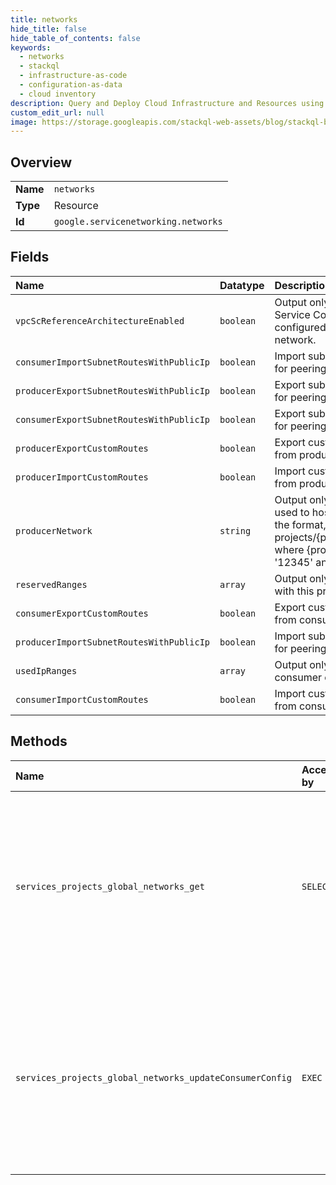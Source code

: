 ```yaml
---
title: networks
hide_title: false
hide_table_of_contents: false
keywords:
  - networks
  - stackql
  - infrastructure-as-code
  - configuration-as-data
  - cloud inventory
description: Query and Deploy Cloud Infrastructure and Resources using SQL
custom_edit_url: null
image: https://storage.googleapis.com/stackql-web-assets/blog/stackql-blog-post-featured-image.png
---
```

  
    

## Overview
<table><tbody>
<tr><td><b>Name</b></td><td><code>networks</code></td></tr>
<tr><td><b>Type</b></td><td>Resource</td></tr>
<tr><td><b>Id</b></td><td><code>google.servicenetworking.networks</code></td></tr>
</tbody></table>

## Fields
| Name | Datatype | Description |
|:-----|:---------|:------------|
| `vpcScReferenceArchitectureEnabled` | `boolean` | Output only. Indicates whether the VPC Service Controls reference architecture is configured for the producer VPC host network. |
| `consumerImportSubnetRoutesWithPublicIp` | `boolean` | Import subnet routes with public ip flag value for peering from consumer to producer. |
| `producerExportSubnetRoutesWithPublicIp` | `boolean` | Export subnet routes with public ip flag value for peering from producer to consumer. |
| `consumerExportSubnetRoutesWithPublicIp` | `boolean` | Export subnet routes with public ip flag value for peering from consumer to producer. |
| `producerExportCustomRoutes` | `boolean` | Export custom routes flag value for peering from producer to consumer. |
| `producerImportCustomRoutes` | `boolean` | Import custom routes flag value for peering from producer to consumer. |
| `producerNetwork` | `string` | Output only. The VPC host network that is used to host managed service instances. In the format, projects/{project}/global/networks/{network} where {project} is the project number e.g. '12345' and {network} is the network name. |
| `reservedRanges` | `array` | Output only. The reserved ranges associated with this private service access connection. |
| `consumerExportCustomRoutes` | `boolean` | Export custom routes flag value for peering from consumer to producer. |
| `producerImportSubnetRoutesWithPublicIp` | `boolean` | Import subnet routes with public ip flag value for peering from producer to consumer. |
| `usedIpRanges` | `array` | Output only. The IP ranges already in use by consumer or producer |
| `consumerImportCustomRoutes` | `boolean` | Import custom routes flag value for peering from consumer to producer. |
## Methods
| Name | Accessible by | Required Params | Description |
|:-----|:--------------|:----------------|:------------|
| `services_projects_global_networks_get` | `SELECT` | `name` | Service producers use this method to get the configuration of their connection including the import/export of custom routes and subnetwork routes with public IP. |
| `services_projects_global_networks_updateConsumerConfig` | `EXEC` | `parent` | Service producers use this method to update the configuration of their connection including the import/export of custom routes and subnetwork routes with public IP. |

